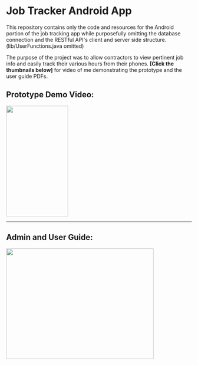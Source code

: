 # Job Tracker Android App
This repository contains only the code and resources for the Android portion of the job tracking app while purposefully omitting the database connection and the RESTful API's client and server side structure. (lib/UserFunctions.java omitted)

The purpose of the project was to allow contractors to view pertinent job info and easily track their various hours from their phones. **[Click the thumbnails below]** for video of me demonstrating the prototype and the user guide PDFs.

Prototype Demo Video:
------

<a href="http://brianboll.com/JobTracker%20Prototype.mp4"><img src="http://brianboll.com/images/videopreviewthumbnail.png" height="300" width="168" ></a>

---

Admin and User Guide:
-------

<a href="docs/JobTracker Admin-User Guide.pdf"><img src="http://brianboll.com/images/userguidethumbnail.png" height="300" width="400" ></a>
